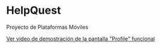 # HelpQuest
Proyecto de Plataformas Móviles

[Ver video de demostración de la pantalla "Profile" funcional](https://drive.google.com/file/d/1QwXpoLPnzNeJwOYdhbBfjs7G1AqZ5D0Z/view?usp=drivesdk)
